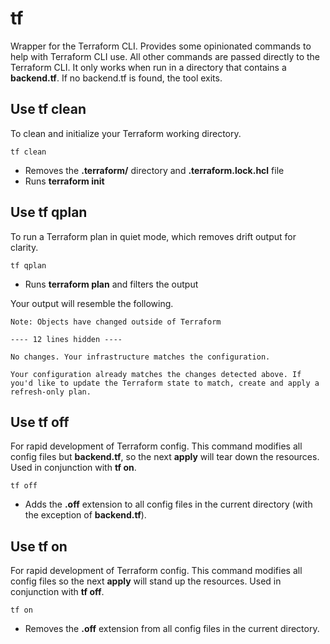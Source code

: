 # tf
Wrapper for the Terraform CLI.
Provides some opinionated commands to help with Terraform CLI use.
All other commands are passed directly to the Terraform CLI.
It only works when run in a directory that contains a **backend.tf**.
If no backend.tf is found, the tool exits.

## Use tf clean
To clean and initialize your Terraform working directory.
```
tf clean
```
- Removes the **.terraform/** directory and **.terraform.lock.hcl** file
- Runs **terraform init**

## Use tf qplan
To run a Terraform plan in quiet mode, which removes drift output for clarity.
```
tf qplan
```
- Runs **terraform plan** and filters the output

Your output will resemble the following.
```
Note: Objects have changed outside of Terraform

---- 12 lines hidden ----

No changes. Your infrastructure matches the configuration.

Your configuration already matches the changes detected above. If you'd like to update the Terraform state to match, create and apply a refresh-only plan.
```

## Use tf off
For rapid development of Terraform config.
This command modifies all config files but **backend.tf**, so the next **apply** will tear down the resources.
Used in conjunction with **tf on**.
```
tf off
```
- Adds the **.off** extension to all config files in the current directory (with the exception of **backend.tf**).

## Use tf on
For rapid development of Terraform config.
This command modifies all config files so the next **apply** will stand up the resources.
Used in conjunction with **tf off**.
```
tf on
```
- Removes the **.off** extension from all config files in the current directory.
